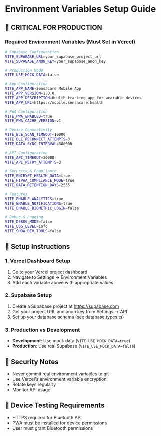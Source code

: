 # Environment Variables Setup Guide

## 🎯 **CRITICAL FOR PRODUCTION**

### **Required Environment Variables (Must Set in Vercel)**

```bash
# Supabase Configuration
VITE_SUPABASE_URL=your_supabase_project_url
VITE_SUPABASE_ANON_KEY=your_supabase_anon_key

# Production Mode
VITE_USE_MOCK_DATA=false

# App Configuration
VITE_APP_NAME=Sensacare Mobile App
VITE_APP_VERSION=1.0.0
VITE_APP_DESCRIPTION=Health tracking app for wearable devices
VITE_APP_URL=https://mobile.sensacare.health

# PWA Configuration
VITE_PWA_ENABLED=true
VITE_PWA_CACHE_VERSION=v1

# Device Connectivity
VITE_BLE_SCAN_TIMEOUT=10000
VITE_BLE_RECONNECT_ATTEMPTS=3
VITE_DATA_SYNC_INTERVAL=300000

# API Configuration
VITE_API_TIMEOUT=30000
VITE_API_RETRY_ATTEMPTS=3

# Security & Compliance
VITE_ENCRYPT_HEALTH_DATA=true
VITE_HIPAA_COMPLIANCE_MODE=true
VITE_DATA_RETENTION_DAYS=2555

# Features
VITE_ENABLE_ANALYTICS=true
VITE_ENABLE_NOTIFICATIONS=true
VITE_ENABLE_BIOMETRIC_LOGIN=false

# Debug & Logging
VITE_DEBUG_MODE=false
VITE_LOG_LEVEL=info
VITE_SHOW_DEV_TOOLS=false
```

## 🔧 **Setup Instructions**

### **1. Vercel Dashboard Setup**
1. Go to your Vercel project dashboard
2. Navigate to Settings → Environment Variables
3. Add each variable above with appropriate values

### **2. Supabase Setup**
1. Create a Supabase project at https://supabase.com
2. Get your project URL and anon key from Settings → API
3. Set up your database schema (see database.types.ts)

### **3. Production vs Development**
- **Development**: Use mock data (`VITE_USE_MOCK_DATA=true`)
- **Production**: Use real Supabase (`VITE_USE_MOCK_DATA=false`)

## 🚨 **Security Notes**
- Never commit real environment variables to git
- Use Vercel's environment variable encryption
- Rotate keys regularly
- Monitor API usage

## 📱 **Device Testing Requirements**
- HTTPS required for Bluetooth API
- PWA must be installed for device permissions
- User must grant Bluetooth permissions 